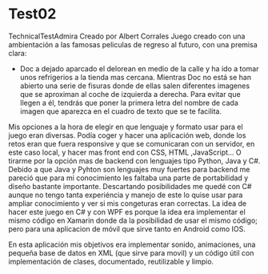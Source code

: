 # Test02
TechnicalTestAdmira
Creado por Albert Corrales
Juego creado con una ambientación a las famosas peliculas de regreso al futuro, con una premisa clara:
 
 - Doc a dejado aparcado el delorean en medio de la calle y ha ido a tomar unos refrigerios a la tienda mas cercana. 
   Mientras Doc no está se han abierto una serie de fisuras donde de ellas salen diferentes imagenes que se aproximan al coche de izquierda a derecha.
   Para evitar que llegen a él, tendrás que poner la primera letra del nombre de cada imagen que aparezca en el cuadro de texto que se te facilita.
   
 Mis opciones a la hora de elegir en que lenguaje y formato usar para el juego eran diversas. Podía coger y hacer una aplicación web, donde los retos eran 
 que fuera responsive y que se comunicaran con un servidor, en este caso local, y hacer mas front end con CSS, HTML ,JavaScript... 
 O tirarme por la opción mas de backend con lenguajes tipo Python, Java y C#.
 Debido a que Java y Pyhton son lenguajes muy fuertes para backend me pareció que para mi conocimiento les faltaba una parte de portabilidad y diseño bastante importante.
 Descartando posibilidades me quedé con C# aunque no tengo tanta experiéncia y manejo de este lo quise usar para ampliar conocimiento y ver si mis congeturas eran correctas.
 La idea de hacer este juego en C# y con WPF es porque la idea era implementar el mismo código en Xamarin donde da la posibilidad de usar el mismo código;
 pero para una aplicacion de móvil que sirve tanto en Android como IOS.
 
 En esta aplicación mis objetivos era implementar sonido, animaciones, una pequeña base de datos en XML (que sirve para movil) y un código útil con implementación de clases,
 documentado, reutilizable y limpio.
